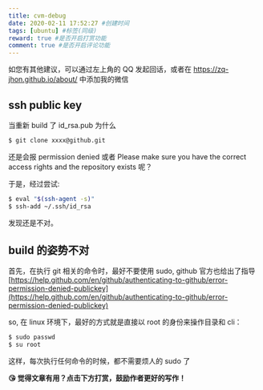 ```yaml
---
title: cvm-debug
date: 2020-02-11 17:52:27 #创建时间
tags: [ubuntu] #标签(同级)
reward: true #是否开启打赏功能
comment: true #是否开启评论功能
---
```


如您有其他建议，可以通过左上角的 QQ 发起回话，或者在 https://zq-jhon.github.io/about/ 中添加我的微信

## ssh public key
当重新 build 了 id_rsa.pub 为什么
```bash
$ git clone xxxx@github.git
```
还是会报 permission denied 或者 Please make sure you have the correct access rights and the repository exists 呢？

于是，经过尝试:

```bash
$ eval "$(ssh-agent -s)"
$ ssh-add ~/.ssh/id_rsa
``` 

发现还是不对。

## build 的姿势不对
首先，在执行 git 相关的命令时，最好不要使用 sudo, github 官方也给出了指导 [https://help.github.com/en/github/authenticating-to-github/error-permission-denied-publickey](https://help.github.com/en/github/authenticating-to-github/error-permission-denied-publickey)

so, 在 linux 环境下，最好的方式就是直接以 root 的身份来操作目录和 cli：

```bash
$ sudo passwd
$ su root
```
这样，每次执行任何命令的时候，都不需要烦人的 sudo 了



<b>😘 觉得文章有用？点击下方打赏，鼓励作者更好的写作！</b>

